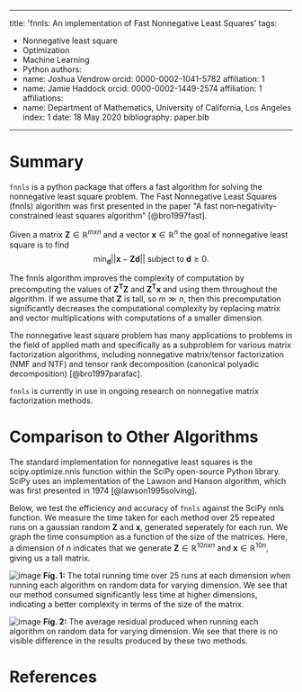 
---
title: 'fnnls: An implementation of Fast Nonnegative Least Squares'
tags:
  - Nonnegative least square
  - Optimization
  - Machine Learning
  - Python
authors:
  - name: Joshua Vendrow
    orcid: 0000-0002-1041-5782
    affiliation: 1
  - name: Jamie Haddock
    orcid: 0000-0002-1449-2574
    affiliation: 1
affiliations:
 - name: Department of Mathematics, University of California, Los Angeles
   index: 1
date: 18 May 2020
bibliography: paper.bib

---


# Summary

`fnnls` is a python package that offers a fast algorithm for solving the nonnegative least square problem. The Fast Nonnegative Least Squares (fnnls) algorithm was first presented in the paper "A fast non‐negativity‐constrained least squares algorithm" [@bro1997fast]. 

Given a matrix $\mathbf{Z} \in \mathbb{R}^{mxn}$ and a vector $\mathbf{x} \in \mathbb{R}^{n}$ the goal of nonnegative least square is to find
$$\min_{\mathbf{d}} ||\mathbf{x} - \mathbf{Zd}|| \textrm{ subject to } \mathbf{d} \ge 0.$$

The fnnls algorithm improves the complexity of computation by precomputing the values of $\mathbf{Z^TZ}$ and  $\mathbf{Z^Tx}$ and using them throughout the algorithm. If we assume that $\textbf{Z}$ is tall, so $m \gg n,$ then this precomputation significantly decreases the computational complexity by replacing matrix and vector multiplications with computations of a smaller dimension. 

The nonnegative least square problem has many applications to problems in the field of applied math and specifically as a subproblem for various matrix factorization algorithms, including nonnegative matrix/tensor factorization (NMF and NTF) and tensor rank decomposition (canonical polyadic decomposition) [@bro1997parafac].

`fnnls` is currently in use in ongoing research on nonnegative matrix factorization methods.

# Comparison to Other Algorithms

The standard implementation for nonnegative least squares is the scipy.optimize.nnls function within the SciPy open-source Python library. SciPy uses an implementation of the Lawson and Hanson algorithm, which was first presented in 1974 [@lawson1995solving]. 

Below, we test the efficiency and accuracy of `fnnls` against the SciPy nnls function. We measure the time taken for each method over 25 repeated runs on a gaussian random  $\mathbf{Z}$ and $\mathbf{x}$, generated seperately for each run. We graph the time consumption as a function of the size of the matrices. Here, a dimension of $n$ indicates that we generate $\mathbf{Z} \in \mathbb{R}^{10nxn}$  and $\mathbf{x} \in \mathbb{R}^{10n}$,  giving us a tall matrix. 

![image](https://github.com/jvendrow/fnnls/blob/master/paper/time_nnls.png?raw=true)
**Fig. 1:**  The total running time over 25 runs at each dimension when running each algorithm on random data for varying dimension. We see that our method consumed significantly less time at higher dimensions, indicating a better complexity in terms of the size of the matrix. 

![image](https://github.com/jvendrow/fnnls/blob/master/paper/residual_nnls.png?raw=true)
**Fig. 2:** The average residual produced when running each algorithm on random data for varying dimension. We see that there is no visible difference in the results produced by these two methods. 

# References
